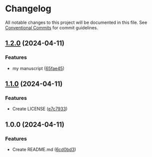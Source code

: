 # Changelog

All notable changes to this project will be documented in this file. See
[Conventional Commits](https://conventionalcommits.org) for commit guidelines.

## [1.2.0](https://github.com/m3i-ltroxler/quartoDemo/compare/v1.1.0...v1.2.0) (2024-04-11)


### Features

* my manuscript ([65fae45](https://github.com/m3i-ltroxler/quartoDemo/commit/65fae453d82e382303b5d64a50a53ade8b8707a9))

## [1.1.0](https://github.com/m3i-ltroxler/quartoDemo/compare/v1.0.0...v1.1.0) (2024-04-11)


### Features

* Create LICENSE ([e7c7933](https://github.com/m3i-ltroxler/quartoDemo/commit/e7c79339dcaa2d5cbbdab38c5624c1ed86e0aaaa))

## 1.0.0 (2024-04-11)


### Features

* Create README.md ([6cd0bd3](https://github.com/m3i-ltroxler/quartoDemo/commit/6cd0bd39de0e07b985596d6c8b265692f954d992))
